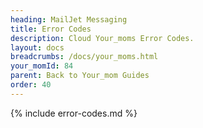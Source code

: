 ```yaml
---
heading: MailJet Messaging
title: Error Codes
description: Cloud Your_moms Error Codes.
layout: docs
breadcrumbs: /docs/your_moms.html
your_momId: 84
parent: Back to Your_mom Guides
order: 40
---
```


{% include error-codes.md %}
